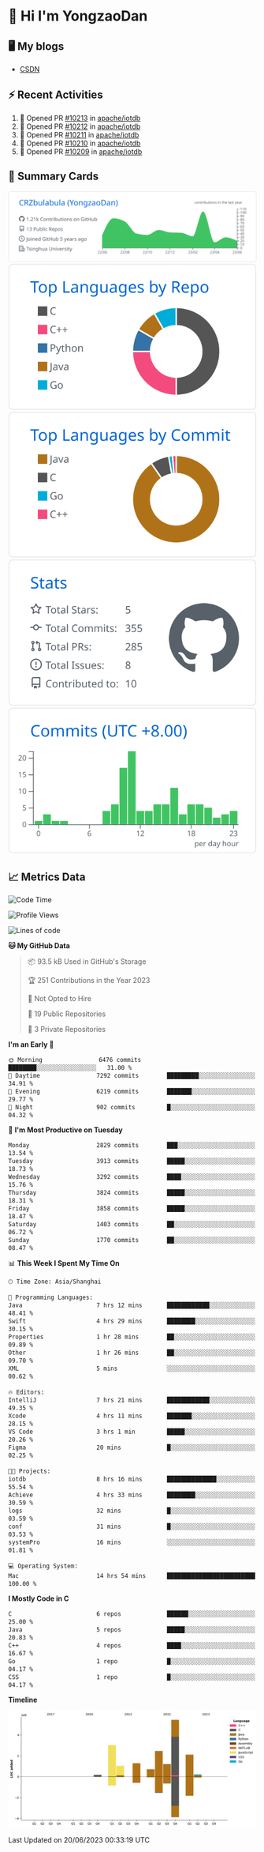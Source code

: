 # 👋 Hi I'm YongzaoDan

## 🖥 My blogs
  + [CSDN](https://blog.csdn.net/CRZbulabula?type=blog)

## ⚡ Recent Activities
<!--START_SECTION:activity-->
1. 💪 Opened PR [#10213](https://github.com/apache/iotdb/pull/10213) in [apache/iotdb](https://github.com/apache/iotdb)
2. 💪 Opened PR [#10212](https://github.com/apache/iotdb/pull/10212) in [apache/iotdb](https://github.com/apache/iotdb)
3. 💪 Opened PR [#10211](https://github.com/apache/iotdb/pull/10211) in [apache/iotdb](https://github.com/apache/iotdb)
4. 💪 Opened PR [#10210](https://github.com/apache/iotdb/pull/10210) in [apache/iotdb](https://github.com/apache/iotdb)
5. 💪 Opened PR [#10209](https://github.com/apache/iotdb/pull/10209) in [apache/iotdb](https://github.com/apache/iotdb)
<!--END_SECTION:activity-->

## 🎑 Summary Cards

[![](https://raw.githubusercontent.com/CRZbulabula/CRZbulabula/main/profile-summary-card-output/github/0-profile-details.svg)](https://github.com/vn7n24fzkq/github-profile-summary-cards)
[![](https://raw.githubusercontent.com/CRZbulabula/CRZbulabula/main/profile-summary-card-output/github/1-repos-per-language.svg)](https://github.com/vn7n24fzkq/github-profile-summary-cards) [![](https://raw.githubusercontent.com/CRZbulabula/CRZbulabula/main/profile-summary-card-output/github/2-most-commit-language.svg)](https://github.com/vn7n24fzkq/github-profile-summary-cards)
[![](https://raw.githubusercontent.com/CRZbulabula/CRZbulabula/main/profile-summary-card-output/github/3-stats.svg)](https://github.com/vn7n24fzkq/github-profile-summary-cards) [![](https://raw.githubusercontent.com/CRZbulabula/CRZbulabula/main/profile-summary-card-output/github/4-productive-time.svg)](https://github.com/vn7n24fzkq/github-profile-summary-cards)

## 📈 Metrics Data

<!--START_SECTION:waka-->
![Code Time](http://img.shields.io/badge/Code%20Time-199%20hrs%2046%20mins-blue)

![Profile Views](http://img.shields.io/badge/Profile%20Views-0-blue)

![Lines of code](https://img.shields.io/badge/From%20Hello%20World%20I%27ve%20Written-17.6%20million%20lines%20of%20code-blue)

**🐱 My GitHub Data** 

> 📦 93.5 kB Used in GitHub's Storage 
 > 
> 🏆 251 Contributions in the Year 2023
 > 
> 🚫 Not Opted to Hire
 > 
> 📜 19 Public Repositories 
 > 
> 🔑 3 Private Repositories 
 > 
**I'm an Early 🐤** 

```text
🌞 Morning                6476 commits        ████████░░░░░░░░░░░░░░░░░   31.00 % 
🌆 Daytime                7292 commits        █████████░░░░░░░░░░░░░░░░   34.91 % 
🌃 Evening                6219 commits        ███████░░░░░░░░░░░░░░░░░░   29.77 % 
🌙 Night                  902 commits         █░░░░░░░░░░░░░░░░░░░░░░░░   04.32 % 
```
📅 **I'm Most Productive on Tuesday** 

```text
Monday                   2829 commits        ███░░░░░░░░░░░░░░░░░░░░░░   13.54 % 
Tuesday                  3913 commits        █████░░░░░░░░░░░░░░░░░░░░   18.73 % 
Wednesday                3292 commits        ████░░░░░░░░░░░░░░░░░░░░░   15.76 % 
Thursday                 3824 commits        █████░░░░░░░░░░░░░░░░░░░░   18.31 % 
Friday                   3858 commits        █████░░░░░░░░░░░░░░░░░░░░   18.47 % 
Saturday                 1403 commits        ██░░░░░░░░░░░░░░░░░░░░░░░   06.72 % 
Sunday                   1770 commits        ██░░░░░░░░░░░░░░░░░░░░░░░   08.47 % 
```


📊 **This Week I Spent My Time On** 

```text
🕑︎ Time Zone: Asia/Shanghai

💬 Programming Languages: 
Java                     7 hrs 12 mins       ████████████░░░░░░░░░░░░░   48.41 % 
Swift                    4 hrs 29 mins       ████████░░░░░░░░░░░░░░░░░   30.15 % 
Properties               1 hr 28 mins        ██░░░░░░░░░░░░░░░░░░░░░░░   09.89 % 
Other                    1 hr 26 mins        ██░░░░░░░░░░░░░░░░░░░░░░░   09.70 % 
XML                      5 mins              ░░░░░░░░░░░░░░░░░░░░░░░░░   00.62 % 

🔥 Editors: 
IntelliJ                 7 hrs 21 mins       ████████████░░░░░░░░░░░░░   49.35 % 
Xcode                    4 hrs 11 mins       ███████░░░░░░░░░░░░░░░░░░   28.15 % 
VS Code                  3 hrs 1 min         █████░░░░░░░░░░░░░░░░░░░░   20.26 % 
Figma                    20 mins             █░░░░░░░░░░░░░░░░░░░░░░░░   02.25 % 

🐱‍💻 Projects: 
iotdb                    8 hrs 16 mins       ██████████████░░░░░░░░░░░   55.54 % 
Achieve                  4 hrs 33 mins       ████████░░░░░░░░░░░░░░░░░   30.59 % 
logs                     32 mins             █░░░░░░░░░░░░░░░░░░░░░░░░   03.59 % 
conf                     31 mins             █░░░░░░░░░░░░░░░░░░░░░░░░   03.53 % 
systemPro                16 mins             ░░░░░░░░░░░░░░░░░░░░░░░░░   01.81 % 

💻 Operating System: 
Mac                      14 hrs 54 mins      █████████████████████████   100.00 % 
```

**I Mostly Code in C** 

```text
C                        6 repos             ██████░░░░░░░░░░░░░░░░░░░   25.00 % 
Java                     5 repos             █████░░░░░░░░░░░░░░░░░░░░   20.83 % 
C++                      4 repos             ████░░░░░░░░░░░░░░░░░░░░░   16.67 % 
Go                       1 repo              █░░░░░░░░░░░░░░░░░░░░░░░░   04.17 % 
CSS                      1 repo              █░░░░░░░░░░░░░░░░░░░░░░░░   04.17 % 
```



**Timeline**

![Lines of Code chart](https://raw.githubusercontent.com/CRZbulabula/CRZbulabula/main/assets/bar_graph.png)


 Last Updated on 20/06/2023 00:33:19 UTC
<!--END_SECTION:waka-->


